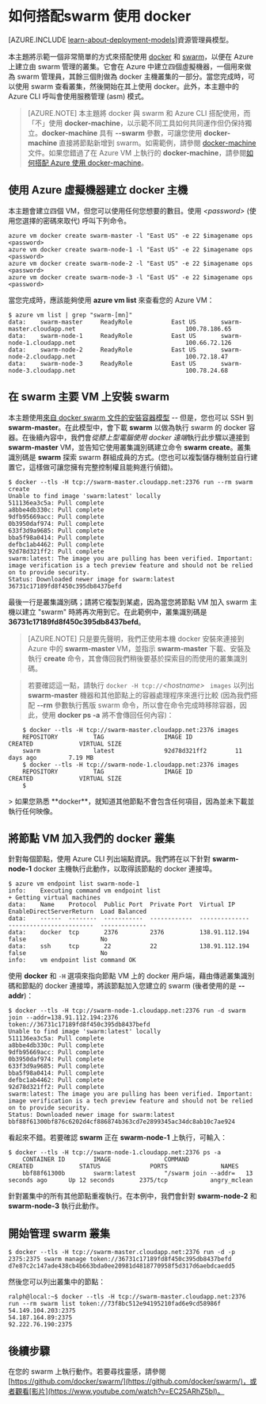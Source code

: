 
<properties
   pageTitle="開始在 Azure 上搭配 swarm 使用 docker"
   description="描述如何使用 Docker VM 延伸模組建立一組 VM，以及使用 swarm 來建立 Docker 叢集。"
   services="virtual-machines-linux"
   documentationCenter="virtual-machines"
   authors="squillace"
   manager="timlt"
   editor="tysonn"
   tags="azure-service-management"/>

<tags
   ms.service="virtual-machines-linux"
   ms.devlang="na"
   ms.topic="article"
   ms.tgt_pltfrm="vm-linux"
   ms.workload="infrastructure"
   ms.date="01/04/2016"
   ms.author="rasquill"/>

# 如何搭配swarm 使用 docker

[AZURE.INCLUDE [learn-about-deployment-models](../../includes/learn-about-deployment-models-classic-include.md)]資源管理員模型。


本主題將示範一個非常簡單的方式來搭配使用 [docker](https://www.docker.com/) 和 [swarm](https://github.com/docker/swarm)，以便在 Azure 上建立由 swarm 管理的叢集。它會在 Azure 中建立四個虛擬機器，一個用來做為 swarm 管理員，其餘三個則做為 docker 主機叢集的一部分。當您完成時，可以使用 swarm 查看叢集，然後開始在其上使用 docker。此外，本主題中的 Azure CLI 呼叫會使用服務管理 (asm) 模式。

> [AZURE.NOTE] 本主題將 docker 與 swarm 和 Azure CLI 搭配使用，而「不」使用 **docker-machine**，以示範不同工具如何共同運作但仍保持獨立。**docker-machine** 具有 **--swarm** 參數，可讓您使用 **docker-machine** 直接將節點新增到 swarm。如需範例，請參閱 [docker-machine](https://github.com/docker/machine) 文件。如果您錯過了在 Azure VM 上執行的 **docker-machine**，請參閱[如何搭配 Azure 使用 docker-machine](virtual-machines-linux-classic-docker-machine.md)。

## 使用 Azure 虛擬機器建立 docker 主機

本主題會建立四個 VM，但您可以使用任何您想要的數目。使用 *&lt;password&gt;* (使用您選擇的密碼來取代) 呼叫下列命令。

    azure vm docker create swarm-master -l "East US" -e 22 $imagename ops <password>
    azure vm docker create swarm-node-1 -l "East US" -e 22 $imagename ops <password>
    azure vm docker create swarm-node-2 -l "East US" -e 22 $imagename ops <password>
    azure vm docker create swarm-node-3 -l "East US" -e 22 $imagename ops <password>

當您完成時，應該能夠使用 **azure vm list** 來查看您的 Azure VM：

    $ azure vm list | grep "swarm-[mn]"
    data:    swarm-master     ReadyRole           East US       swarm-master.cloudapp.net                               100.78.186.65
    data:    swarm-node-1     ReadyRole           East US       swarm-node-1.cloudapp.net                               100.66.72.126
    data:    swarm-node-2     ReadyRole           East US       swarm-node-2.cloudapp.net                               100.72.18.47  
    data:    swarm-node-3     ReadyRole           East US       swarm-node-3.cloudapp.net                               100.78.24.68  

## 在 swarm 主要 VM 上安裝 swarm

本主題使用[來自 docker swarm 文件的安裝容器模型](https://github.com/docker/swarm#1---docker-image) -- 但是，您也可以 SSH 到 **swarm-master**。在此模型中，會下載 **swarm** 以做為執行 swarm 的 docker 容器。在後續內容中，我們會*從膝上型電腦使用 docker 遠端*執行此步驟以連接到 **swarm-master** VM，並告知它使用叢集識別碼建立命令 **swarm create**。叢集識別碼是 **swarm** 探索 swarm 群組成員的方式。(您也可以複製儲存機制並自行建置它，這樣做可讓您擁有完整控制權且能夠進行偵錯)。

    $ docker --tls -H tcp://swarm-master.cloudapp.net:2376 run --rm swarm create
    Unable to find image 'swarm:latest' locally
    511136ea3c5a: Pull complete
    a8bbe4db330c: Pull complete
    9dfb95669acc: Pull complete
    0b3950daf974: Pull complete
    633f3d9a9685: Pull complete
    bba5f98a0414: Pull complete
    defbc1ab4462: Pull complete
    92d78d321ff2: Pull complete
    swarm:latest: The image you are pulling has been verified. Important: image verification is a tech preview feature and should not be relied on to provide security.
    Status: Downloaded newer image for swarm:latest
    36731c17189fd8f450c395db8437befd

最後一行是叢集識別碼；請將它複製到某處，因為當您將節點 VM 加入 swarm 主機以建立 "swarm" 時將再次用到它。在此範例中，叢集識別碼是 **36731c17189fd8f450c395db8437befd**。

> [AZURE.NOTE] 只是要先聲明，我們正使用本機 docker 安裝來連接到 Azure 中的 **swarm-master** VM，並指示 **swarm-master** 下載、安裝及執行 **create** 命令，其會傳回我們稍後要基於探索目的而使用的叢集識別碼。
<!-- -->
> 若要確認這一點，請執行 `docker -H tcp://`*&lt;hostname&gt;* ` images` 以列出 **swarm-master** 機器和其他節點上的容器處理程序來進行比較 (因為我們搭配 **--rm** 參數執行舊版 swarm 命令，所以會在命令完成時移除容器，因此，使用 **docker ps -a** 將不會傳回任何內容)：


        $ docker --tls -H tcp://swarm-master.cloudapp.net:2376 images
        REPOSITORY          TAG                 IMAGE ID            CREATED             VIRTUAL SIZE
        swarm               latest              92d78d321ff2        11 days ago         7.19 MB
        $ docker --tls -H tcp://swarm-node-1.cloudapp.net:2376 images
        REPOSITORY          TAG                 IMAGE ID            CREATED             VIRTUAL SIZE
        $
<P />
> 如果您熟悉 **docker**，就知道其他節點不會包含任何項目，因為並未下載並執行任何映像。

## 將節點 VM 加入我們的 docker 叢集

針對每個節點，使用 Azure CLI 列出端點資訊。我們將在以下針對 **swarm-node-1** docker 主機執行此動作，以取得該節點的 docker 連接埠。

    $ azure vm endpoint list swarm-node-1
    info:    Executing command vm endpoint list
    + Getting virtual machines
    data:    Name    Protocol  Public Port  Private Port  Virtual IP      EnableDirectServerReturn  Load Balanced
    data:    ------  --------  -----------  ------------  --------------  ------------------------  -------------
    data:    docker  tcp       2376         2376          138.91.112.194  false                     No
    data:    ssh     tcp       22           22            138.91.112.194  false                     No
    info:    vm endpoint list command OK


使用 **docker** 和 `-H` 選項來指向節點 VM 上的 docker 用戶端，藉由傳遞叢集識別碼和節點的 docker 連接埠，將該節點加入您建立的 swarm (後者使用的是 **--addr**)：

    $ docker --tls -H tcp://swarm-node-1.cloudapp.net:2376 run -d swarm join --addr=138.91.112.194:2376 token://36731c17189fd8f450c395db8437befd
    Unable to find image 'swarm:latest' locally
    511136ea3c5a: Pull complete
    a8bbe4db330c: Pull complete
    9dfb95669acc: Pull complete
    0b3950daf974: Pull complete
    633f3d9a9685: Pull complete
    bba5f98a0414: Pull complete
    defbc1ab4462: Pull complete
    92d78d321ff2: Pull complete
    swarm:latest: The image you are pulling has been verified. Important: image verification is a tech preview feature and should not be relied on to provide security.
    Status: Downloaded newer image for swarm:latest
    bbf88f61300bf876c6202d4cf886874b363cd7e2899345ac34dc8ab10c7ae924

看起來不錯。若要確認 **swarm** 正在 **swarm-node-1** 上執行，可輸入：

    $ docker --tls -H tcp://swarm-node-1.cloudapp.net:2376 ps -a
        CONTAINER ID        IMAGE               COMMAND                CREATED             STATUS              PORTS               NAMES
        bbf88f61300b        swarm:latest        "/swarm join --addr=   13 seconds ago      Up 12 seconds       2375/tcp            angry_mclean

針對叢集中的所有其他節點重複執行。在本例中，我們會針對 **swarm-node-2** 和 **swarm-node-3** 執行此動作。

## 開始管理 swarm 叢集

    $ docker --tls -H tcp://swarm-master.cloudapp.net:2376 run -d -p 2375:2375 swarm manage token://36731c17189fd8f450c395db8437befd
    d7e87c2c147ade438cb4b663bda0ee20981d4818770958f5d317d6aebdcaedd5

然後您可以列出叢集中的節點：

    ralph@local:~$ docker --tls -H tcp://swarm-master.cloudapp.net:2376 run --rm swarm list token://73f8bc512e94195210fad6e9cd58986f
    54.149.104.203:2375
    54.187.164.89:2375
    92.222.76.190:2375

<!--Every topic should have next steps and links to the next logical set of content to keep the customer engaged-->
## 後續步驟

在您的 swarm 上執行動作。若要尋找靈感，請參閱 [https://github.com/docker/swarm/](https://github.com/docker/swarm/)，或者觀看[影片](https://www.youtube.com/watch?v=EC25ARhZ5bI)。

<!-- links -->

[docker-machine-azure]: virtual-machines-linux-classic-docker-machine.md
 

<!---HONumber=AcomDC_0323_2016-->
